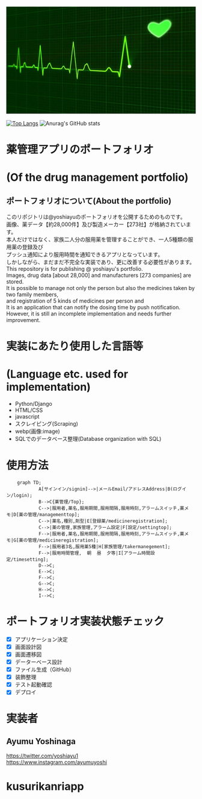 ![薬](./medicine04.webp)  

[![Top Langs](https://github-readme-stats.vercel.app/api/top-langs/?username=yoshiayu&layout=compact)](https://github-readme-stats.vercel.app/api/top-langs/?username=yoshiayu&layout=compact&theme=dracula)  ![Anurag's GitHub stats](https://github-readme-stats.vercel.app/api?username=yoshiayu&show_icons=true&theme=radical)  

# 薬管理アプリのポートフォリオ  
# (Of the drug management portfolio)

## ポートフォリオについて(About the portfolio)  

このリポジトリは@yoshiayuのポートフォリオを公開するためのものです。  
画像、薬データ【約28,000件】及び製造メーカー【273社】が格納されています。  
本人だけではなく、家族二人分の服用薬を管理することができ、一人5種類の服用薬の登録及び  
プッシュ通知により服用時間を通知できるアプリとなっています。  
しかしながら、まだまだ不完全な実装であり、更に改善する必要性があります。  
This repository is for publishing @ yoshiayu's portfolio.  
Images, drug data [about 28,000] and manufacturers [273 companies] are stored.  
It is possible to manage not only the person but also the medicines taken by two family members,  
and registration of 5 kinds of medicines per person and  
It is an application that can notify the dosing time by push notification.  
However, it is still an incomplete implementation and needs further improvement.  

# 実装にあたり使用した言語等  
# (Language etc. used for implementation)
* Python/Django
* HTML/CSS
* javascript
* スクレイピング(Scraping)
* webp(画像:image)
* SQLでのデータベース整理(Database organization with SQL)  

# 使用方法  
```mermaid
    graph TD;
            A[サインイン/signin]-->|メールEmail/アドレスAddress|B(ログイン/login);
            B-->C{薬管理/Top};
            C-->|服用者,薬名,服用期間,服用間隔,服用時刻,アラームスイッチ,薬メモ|D[薬の管理/managementtop];
            C-->|薬名,種別,剤型|E[登録薬/medicineregistration];
            C-->|薬の管理,家族管理,アラーム設定|F[設定/settingtop];
            F-->|服用者,薬名,服用期間,服用間隔,服用時刻,アラームスイッチ,薬メモ|G[薬の管理/medicineregistration];
            F-->|服用者3名,服用薬5種|H[家族管理/takermanegement];
            F-->|服用時間管理,  朝  昼  夕等|I[アラーム時間設定/timesetting];
            D-->C;
            E-->C;
            F-->C;
            G-->C;
            H-->C;
            I-->C;
```
# ポートフォリオ実装状態チェック
- [x] アプリケーション決定
- [x] 画面設計図
- [x] 画面遷移図
- [x] データーベース設計
- [x] ファイル生成（GitHub）
- [x] 装飾整理
- [x] テスト起動確認
- [x] デプロイ

# 実装者  
## Ayumu Yoshinaga  
https://twitter.com/yoshiayu1  
https://www.instagram.com/ayumuyoshi

# kusurikanriapp
